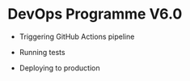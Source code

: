 
# DevOps Programme V6.0

- Triggering GitHub Actions pipeline

- Running tests

- Deploying to production
